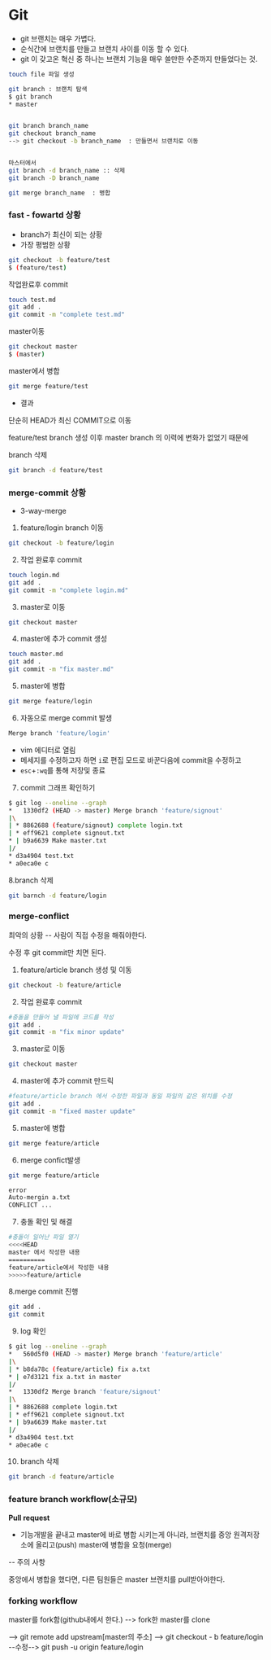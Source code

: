# Git

- git 브랜치는 매우 가볍다.
- 순식간에 브랜치를 만들고 브랜치 사이를 이동 할 수 있다. 
- git 이 갖고온 혁신 중 하나는 브랜치 기능을 매우 쓸만한 수준까지 만들었다는 것. 

```bash
touch file 파일 생성

git branch : 브랜치 탐색
$ git branch
* master


git branch branch_name
git checkout branch_name
--> git checkout -b branch_name  : 만들면서 브랜치로 이동


마스터에서 
git branch -d branch_name :: 삭제
git branch -D branch_name  

git merge branch_name  : 병합
```



### **fast - fowartd 상황**

- branch가 최신이 되는 상황  
- 가장 평범한 상황 

```bash
git checkout -b feature/test
$ (feature/test)
```

작업완료후 commit

```bash
touch test.md
git add .
git commit -m "complete test.md"
```

master이동

```bash
git checkout master
$ (master)
```

master에서 병합

```bash
git merge feature/test
```

- 결과

단순히 HEAD가 최신 COMMIT으로 이동

feature/test branch 생성 이후 master branch 의 이력에 변화가 없었기 때문에

branch 삭제

```bash
git branch -d feature/test
```



###  **merge-commit 상황**

- 3-way-merge

1. feature/login branch 이동

```bash
git checkout -b feature/login
```

2. 작업 완료후 commit

```bash
touch login.md
git add .
git commit -m "complete login.md"
```

3. master로 이동

```bash
git checkout master
```

4. master에 추가  commit 생성

```bash
touch master.md
git add .
git commit -m "fix master.md"
```

5. master에 병합

```bash
git merge feature/login
```

6. 자동으로 merge commit 발생

```bash
Merge branch 'feature/login'
```

- vim 에디터로 열림
- 메세지를 수정하고자 하면 `i`로 편집 모드로 바꾼다음에 commit을 수정하고
- `esc`+`:wq`를 통해 저장및 종료

7. commit 그래프 확인하기 

```bash
$ git log --oneline --graph
*   1330df2 (HEAD -> master) Merge branch 'feature/signout'
|\
| * 8862688 (feature/signout) complete login.txt
| * eff9621 complete signout.txt
* | b9a6639 Make master.txt
|/
* d3a4904 test.txt
* a0eca0e c
```

8.branch 삭제

```bash
git barnch -d feature/login
```

###  **merge-conflict**

최악의 상황 -- 사람이 직접 수정을 해줘야한다. 

수정 후 git commit만 치면 된다. 

1. feature/article branch 생성 및 이동

```bash
git checkout -b feature/article
```

2. 작업 완료후 commit

```bash
#충돌을 만들어 낼 파일에 코드를 작성
git add .
git commit -m "fix minor update"
```

3. master로 이동

```bash
git checkout master
```

4. master에 추가 commit 만드릭

```bash
#feature/article branch 에서 수정한 파일과 동일 파일의 같은 위치를 수정
git add .
git commit -m "fixed master update"
```

5. master에 병합

```bash
git merge feature/article
```

6. merge confict발생

```bash
git merge feature/article

error
Auto-mergin a.txt
CONFLICT ...	
```

7. 충돌 확인 및 해결

```bash
#충돌이 일어난 파일 열기
<<<<HEAD
master 에서 작성한 내용
==========
feature/article에서 작성한 내용
>>>>>feature/article
```

8.merge commit 진행

```bash
git add .
git commit
```

9. log 확인

```bash
$ git log --oneline --graph
*   560d5f0 (HEAD -> master) Merge branch 'feature/article'
|\
| * b8da78c (feature/article) fix a.txt
* | e7d3121 fix a.txt in master
|/
*   1330df2 Merge branch 'feature/signout'
|\
| * 8862688 complete login.txt
| * eff9621 complete signout.txt
* | b9a6639 Make master.txt
|/
* d3a4904 test.txt
* a0eca0e c

```

10. branch 삭제

```bash
git branch -d feature/article
```



### feature branch workflow(소규모)

**Pull request**

- 기능개발을 끝내고 master에 바로 병합 시키는게 아니라, 브랜치를 중앙 원격저장소에 올리고(push) master에 병합을 요청(merge)

-- 주의 사항 

중앙에서 병합을 했다면, 다른 팀원들은 master 브랜치를 pull받아야한다.

### forking workflow

master를 fork함(github내에서 한다.)  --> fork한 master를 clone 

--> git remote add upstream[master의 주소] --> git checkout - b feature/login --수정--> git push -u origin feature/login